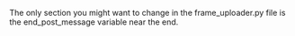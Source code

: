 The only section you might want to change in the frame_uploader.py file is the end_post_message variable near the end.
